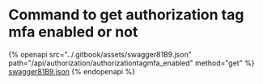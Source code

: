 # Command to get authorization tag mfa enabled or not

{% openapi src="../.gitbook/assets/swagger81B9.json" path="/api/authorization/authorizationtagmfa_enabled" method="get" %}
[swagger81B9.json](../.gitbook/assets/swagger81B9.json)
{% endopenapi %}

